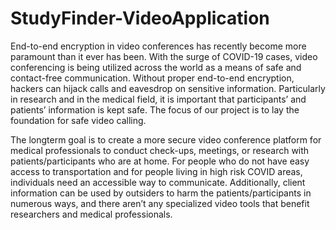 # StudyFinder-VideoApplication
End-to-end encryption in video conferences has recently become more paramount than it ever has been. With the surge of COVID-19 cases, video conferencing is being utilized across the world as a means of safe and contact-free communication. Without proper end-to-end encryption, hackers can hijack calls and eavesdrop on sensitive information. Particularly in research and in the medical field, it is important that participants’ and patients’ information is kept safe. The focus of our project is to lay the foundation for safe video calling.

The longterm goal is to create a more secure video conference platform for medical professionals to conduct check-ups, meetings, or research with patients/participants who are at home. For people who do not have easy access to transportation and for people living in high risk COVID areas, individuals need an accessible way to communicate. Additionally, client information can be used by outsiders to harm the patients/participants in numerous ways, and there aren’t any specialized video tools that benefit researchers and medical professionals.
